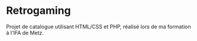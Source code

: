 # Retrogaming
Projet de catalogue utilisant HTML/CSS et PHP, réalisé lors de ma formation à l'IFA de Metz.
